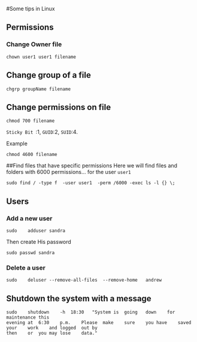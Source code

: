 #Some tips in Linux 
## Permissions
### Change Owner file
```
chown user1 user1 filename
```
## Change group of a file
```
chgrp groupName filename
```
## Change permissions on file
```
chmod 700 filename
```
`Sticky Bit `:1, `GUID`:2, `SUID`:4.

Example
```
chmod 4600 filename
```
##Find files that have specific permissions
Here we will find files and folders with 6000 permissions... for the user `user1`
```
sudo find / -type f  -user user1  -perm /6000 -exec ls -l {} \;
```
## Users
### Add a new user
```
sudo	adduser	sandra
```
Then create His password
```
sudo passwd	sandra
```
### Delete a user
```
sudo	deluser	--remove-all-files	--remove-home	andrew
```

## Shutdown the system with a message 
```
sudo	shutdown	-h	18:30	"System	is	going	down	for	maintenance	this
evening	at	6:30	p.m.	Please	make	sure	you	have	saved	your	work	and	logged	out	by
then	or	you	may	lose	data."
```

